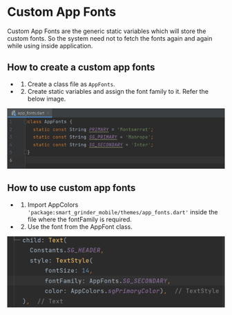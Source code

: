 # Custom App Fonts
Custom App Fonts are the generic static variables which will store the custom fonts. So the system need not to fetch the fonts again and again while using inside application.

## How to create a custom app fonts

- 1. Create a class file as `AppFonts`.

- 2. Create static variables and assign the font family to it. Refer the below image.

![Alt text](../App_Font/images/app_font.png)

## How to use custom app fonts

- 1. Import AppColors `'package:smart_grinder_mobile/themes/app_fonts.dart'` inside the file where the fontFamily is required.

- 2. Use the font from the AppFont class.

![Alt text](../App_Font/images/app_font_use.png)

